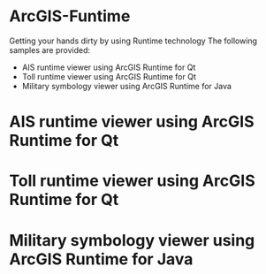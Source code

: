 # ArcGIS-Funtime
Getting your hands dirty by using Runtime technology
The following samples are provided:
* AIS runtime viewer using ArcGIS Runtime for Qt
* Toll runtime viewer using ArcGIS Runtime for Qt
* Military symbology viewer using ArcGIS Runtime for Java

# AIS runtime viewer using ArcGIS Runtime for Qt

# Toll runtime viewer using ArcGIS Runtime for Qt

# Military symbology viewer using ArcGIS Runtime for Java
